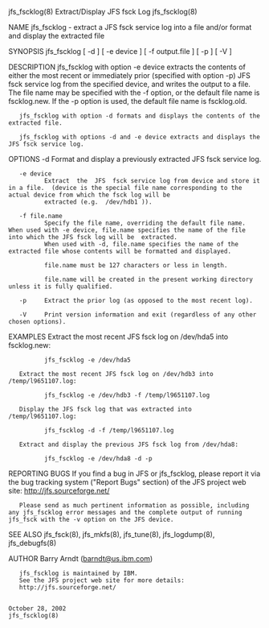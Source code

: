 jfs_fscklog(8)                                                                 Extract/Display JFS fsck Log                                                                 jfs_fscklog(8)

NAME
       jfs_fscklog - extract a JFS fsck service log into a file and/or format and display the extracted file

SYNOPSIS
       jfs_fscklog [ -d ] [ -e device ] [ -f output.file ] [ -p ] [ -V ]

DESCRIPTION
       jfs_fscklog  with  option -e device extracts the contents of either the most recent or immediately prior (specified with option -p) JFS fsck service log from the specified device,
       and writes the output to a file.  The file name may be specified with the -f option, or the default file name is <pwd>fscklog.new.  If the -p option is used, the default file name
       is <pwd>fscklog.old.

       jfs_fscklog with option -d formats and displays the contents of the extracted file.

       jfs_fscklog with options -d and -e device extracts and displays the JFS fsck service log.

OPTIONS
       -d     Format and display a previously extracted JFS fsck service log.

       -e device
              Extract  the  JFS  fsck service log from device and store it in a file.  (device is the special file name corresponding to the actual device from which the fsck log will be
              extracted (e.g.  /dev/hdb1 )).

       -f file.name
              Specify the file name, overriding the default file name.  When used with -e device, file.name specifies the name of the file into which the JFS fsck log will be  extracted.
              When used with -d, file.name specifies the name of the extracted file whose contents will be formatted and displayed.

              file.name must be 127 characters or less in length.

              file.name will be created in the present working directory unless it is fully qualified.

       -p     Extract the prior log (as opposed to the most recent log).

       -V     Print version information and exit (regardless of any other chosen options).

EXAMPLES
        Extract the most recent JFS fsck log on /dev/hda5 into <pwd>fscklog.new:

              jfs_fscklog -e /dev/hda5

       Extract the most recent JFS fsck log on /dev/hdb3 into /temp/l9651107.log:

              jfs_fscklog -e /dev/hdb3 -f /temp/l9651107.log

       Display the JFS fsck log that was extracted into /temp/l9651107.log:

              jfs_fscklog -d -f /temp/l9651107.log

       Extract and display the previous JFS fsck log from /dev/hda8:

              jfs_fscklog -e /dev/hda8 -d -p

REPORTING BUGS
       If you find a bug in JFS or jfs_fscklog, please report it via the bug tracking system ("Report Bugs" section) of the JFS project web site:
       http://jfs.sourceforge.net/

       Please send as much pertinent information as possible, including any jfs_fscklog error messages and the complete output of running jfs_fsck with the -v option on the JFS device.

SEE ALSO
       jfs_fsck(8), jfs_mkfs(8), jfs_tune(8), jfs_logdump(8), jfs_debugfs(8)

AUTHOR
       Barry Arndt  (barndt@us.ibm.com)

       jfs_fscklog is maintained by IBM.
       See the JFS project web site for more details:
       http://jfs.sourceforge.net/

                                                                                     October 28, 2002                                                                       jfs_fscklog(8)
